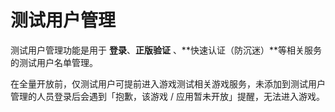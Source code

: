 # 测试用户管理

测试用户管理功能是用于 **登录**、**正版验证** 、**快速认证（防沉迷）**等相关服务的测试用户名单管理。

在全量开放前，仅测试用户可提前进入游戏测试相关游戏服务，未添加到测试用户管理的人员登录后会遇到「抱歉，该游戏 / 应用暂未开放」提醒，无法进入游戏。